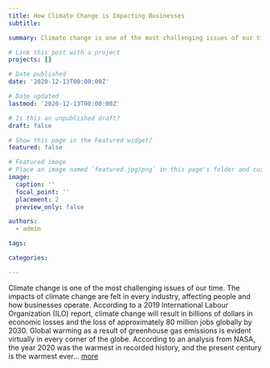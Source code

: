 ```yaml
---
title: How Climate Change is Impacting Businesses
subtitle:

summary: Climate change is one of the most challenging issues of our time. The impacts of climate change are felt in every industry, affecting people and how businesses operate. According to a 2019 International Labour Organization (ILO) report, climate change will result in billions of dollars in economic losses and the loss of approximately 80 million jobs globally by 2030. Global warming as a result of greenhouse gas emissions is evident virtually in every corner of the globe. According to an analysis from NASA, the year 2020 was the warmest in recorded history, and the present century is the warmest ever... [more](https://medium.com/@ngumbikiilu95/how-climate-change-is-affecting-women-and-girls-a8949137039e)

# Link this post with a project
projects: []

# Date published
date: '2020-12-13T00:00:00Z'

# Date updated
lastmod: '2020-12-13T00:00:00Z'

# Is this an unpublished draft?
draft: false

# Show this page in the Featured widget?
featured: false

# Featured image
# Place an image named `featured.jpg/png` in this page's folder and customize its options here.
image:
  caption: ''
  focal_point: ''
  placement: 2
  preview_only: false

authors:
  - admin

tags:

categories:

---
```

Climate change is one of the most challenging issues of our time. The impacts of climate change are felt in every industry, affecting people and how businesses operate. According to a 2019 International Labour Organization (ILO) report, climate change will result in billions of dollars in economic losses and the loss of approximately 80 million jobs globally by 2030. Global warming as a result of greenhouse gas emissions is evident virtually in every corner of the globe. According to an analysis from NASA, the year 2020 was the warmest in recorded history, and the present century is the warmest ever... [more](https://medium.com/@ngumbikiilu95/how-climate-change-is-affecting-women-and-girls-a8949137039e)
